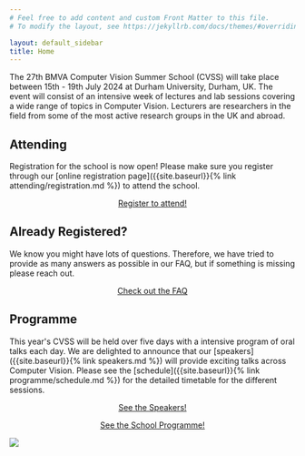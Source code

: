 ```yaml
---
# Feel free to add content and custom Front Matter to this file.
# To modify the layout, see https://jekyllrb.com/docs/themes/#overriding-theme-defaults

layout: default_sidebar
title: Home
---
```


The 27th BMVA Computer Vision Summer School (CVSS) will take place between 15th - 19th July 2024 at Durham University, Durham, UK. The event will consist of an intensive week of lectures and lab sessions covering a wide range of topics in Computer Vision. Lecturers are researchers in the field from some of the most active research groups in the UK and abroad.


## Attending

Registration for the school is now open! Please make sure you register through our [online registration page]({{site.baseurl}}{% link attending/registration.md %}) to attend the school.

<div class="row no-gutters pt-0 d-xs-block {%comment%}d-xl-none{%endcomment%}">
	<div class="mb-1 pl-2 pr-2 mx-auto mx-sm-left col-xs-auto">
		<p style="text-align: center;"><a class="btn btn-primary" role="button" href="{{site.baseurl}}{% link attending/registration.md %}">Register to attend!</a></p>
	</div>
</div>

## Already Registered?
We know you might have lots of questions. Therefore, we have tried to provide as many answers as possible in our FAQ, but if something is missing please reach out.

<div class="row no-gutters pt-0 d-xs-block {%comment%}d-xl-none{%endcomment%}">
	<div class="mb-1 pl-2 pr-2 mx-auto mx-sm-left col-xs-auto">
		<p style="text-align: center;"><a class="btn btn-primary" role="button" href="{{site.baseurl}}{% link attending/faq.md %}">Check out the FAQ</a></p>
	</div>
</div>

## Programme

This year's CVSS will be held over five days with a intensive program of oral talks each day.
We are delighted to announce that our [speakers]({{site.baseurl}}{% link speakers.md %}) will provide exciting talks across Computer Vision.
Please see the [schedule]({{site.baseurl}}{% link programme/schedule.md %}) for the detailed timetable for the different sessions.


<div class="row no-gutters pt-0 d-xs-block {%comment%}d-xl-none{%endcomment%}">
	<div class="mb-1 pl-2 pr-2 mx-auto mx-sm-left col-xs-auto">
		<p style="text-align: center;"><a class="btn btn-primary" role="button" href="{{site.baseurl}}{% link speakers.md %}">See the Speakers!</a></p>
	</div>
	<div class="mb-1 pl-2 pr-2 mx-auto mx-sm-left col-xs-auto">
		<p style="text-align: center;"><a class="btn btn-primary" role="button" href="{{site.baseurl}}{% link programme/schedule.md %}">See the School Programme!</a></p>
	</div>
</div>


<img src="{{ site.baseurl }}/assets/images/venue/86156.png" class="img-fluid" style="max-width: 100%;">